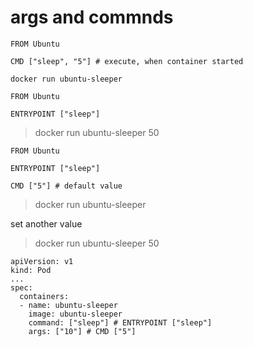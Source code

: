 # args and commnds 

	FROM Ubuntu

	CMD ["sleep", "5"] # execute, when container started

	docker run ubuntu-sleeper

	FROM Ubuntu

	ENTRYPOINT ["sleep"] 

> docker run  ubuntu-sleeper 50


	FROM Ubuntu

	ENTRYPOINT ["sleep"]

	CMD ["5"] # default value

>docker run  ubuntu-sleeper

set another value

>docker run  ubuntu-sleeper 50 

	apiVersion: v1
	kind: Pod
	...
	spec:
  	  containers:
      - name: ubuntu-sleeper 
        image: ubuntu-sleeper
        command: ["sleep"] # ENTRYPOINT ["sleep"]
        args: ["10"] # CMD ["5"]